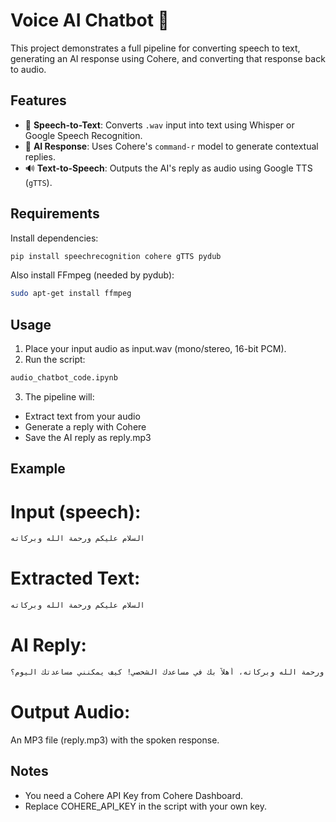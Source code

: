 # Voice AI Chatbot 🤖

This project demonstrates a full pipeline for converting speech to text, 
generating an AI response using Cohere, and converting that response back to audio.  

## Features
- 🎤 **Speech-to-Text**: Converts `.wav` input into text using Whisper or Google Speech Recognition.  
- 🧠 **AI Response**: Uses Cohere's `command-r` model to generate contextual replies.  
- 🔊 **Text-to-Speech**: Outputs the AI's reply as audio using Google TTS (`gTTS`).  

## Requirements
Install dependencies:
```bash
pip install speechrecognition cohere gTTS pydub
```

Also install FFmpeg (needed by pydub):
```bash
sudo apt-get install ffmpeg
```

## Usage
1. Place your input audio as input.wav (mono/stereo, 16-bit PCM).
2. Run the script:
```bash
audio_chatbot_code.ipynb
```
3. The pipeline will:
- Extract text from your audio
- Generate a reply with Cohere
- Save the AI reply as reply.mp3

## Example
# Input (speech):
```bash
السلام عليكم ورحمة الله وبركاته
```
# Extracted Text:
```bash
السلام عليكم ورحمة الله وبركاته
```
# AI Reply:
```bash
وعليكم السلام ورحمة الله وبركاته، أهلاً بك في مساعدك الشخصي! كيف يمكنني مساعدتك اليوم؟
```
# Output Audio:
An MP3 file (reply.mp3) with the spoken response.

## Notes
- You need a Cohere API Key from Cohere Dashboard.
- Replace COHERE_API_KEY in the script with your own key.
